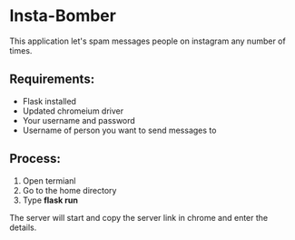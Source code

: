 # Insta-Bomber
This application let's spam messages people on instagram any number of times.
## Requirements:
* Flask installed
* Updated chromeium driver
* Your username and password
* Username of person you want to send messages to

## Process:
1. Open termianl
2. Go to the home directory
3. Type **flask run**

The server will start and copy the server link in chrome and enter the details.

